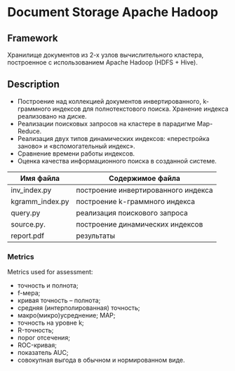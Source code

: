 # Document Storage Apache Hadoop

## Framework

Хранилище документов из 2-х узлов вычислительного кластера, построенное с использованием Apache Hadoop (HDFS + Hive). 

## Description

+ Построение над коллекцией документов инвертированного, k-граммного индексов для полнотекстового поиска. Хранение индекса реализовано на диске. 
+ Реализации поисковых запросов на кластере в парадигме Map-Reduce.
+ Реализация двух типов динамических индексов: «перестройка заново» и «вспомогательный индекс».
+ Сравнение времени работы индексов.
+ Оценка качества информационного поиска в созданной системе.


Имя файла        | Содержимое файла
-----------------|-------------------------------------
inv_index.py     | построение инвертированного индекса
kgramm_index.py  | построение k-граммного индекса
query.py         | реализация поискового запроса
source.py.       | построение динамических индексов
report.pdf       | результаты

### Metrics

Metrics used for assessment:

+ точность и полнота; 
+ f-мера; 
+ кривая точность – полнота; 
+ средняя (интерполированная) точность; 
+ макро(микро)усреднение; MAP; 
+ точность на уровне k; 
+ R-точность; 
+ порог отсечения; 
+ ROC-кривая; 
+ показатель AUC; 
+ совокупная выгода в обычном и нормированном виде.

